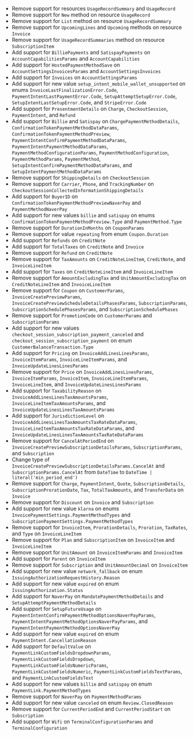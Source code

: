 * Remove support for resources `UsageRecordSummary` and `UsageRecord`
* Remove support for `New` method on resource `UsageRecord`
* Remove support for `List` method on resource `UsageRecordSummary`
* Remove support for `UpcomingLines` and `Upcoming` methods on resource `Invoice`
* Remove support for `UsageRecordSummaries` method on resource `SubscriptionItem`
* Add support for `BilliePayments` and `SatispayPayments` on `AccountCapabilitiesParams` and `AccountCapabilities`
* Add support for `HostedPaymentMethodSave` on `AccountSettingsInvoicesParams` and `AccountSettingsInvoices`
* Add support for `Invoices` on `AccountSettingsParams`
* Add support for new value `setup_intent_mobile_wallet_unsupported` on enums `InvoiceLastFinalizationError.Code`, `PaymentIntentLastPaymentError.Code`, `SetupAttemptSetupError.Code`, `SetupIntentLastSetupError.Code`, and `StripeError.Code`
* Add support for `PresentmentDetails` on `Charge`, `CheckoutSession`, `PaymentIntent`, and `Refund`
* Add support for `Billie` and `Satispay` on `ChargePaymentMethodDetails`, `ConfirmationTokenPaymentMethodDataParams`, `ConfirmationTokenPaymentMethodPreview`, `PaymentIntentConfirmPaymentMethodDataParams`, `PaymentIntentPaymentMethodDataParams`, `PaymentMethodConfigurationParams`, `PaymentMethodConfiguration`, `PaymentMethodParams`, `PaymentMethod`, `SetupIntentConfirmPaymentMethodDataParams`, and `SetupIntentPaymentMethodDataParams`
* Remove support for `ShippingDetails` on `CheckoutSession`
* Remove support for `Carrier`, `Phone`, and `TrackingNumber` on `CheckoutSessionCollectedInformationShippingDetails`
* Add support for `BuyerID` on `ConfirmationTokenPaymentMethodPreviewNaverPay` and `PaymentMethodNaverPay`
* Add support for new values `billie` and `satispay` on enums `ConfirmationTokenPaymentMethodPreview.Type` and `PaymentMethod.Type`
* Remove support for `DurationInMonths` on `CouponParams`
* Remove support for value `repeating` from enum `Coupon.Duration`
* Add support for `Refunds` on `CreditNote`
* Add support for `TotalTaxes` on `CreditNote` and `Invoice`
* Remove support for `Refund` on `CreditNote`
* Remove support for `TaxAmounts` on `CreditNoteLineItem`, `CreditNote`, and `InvoiceLineItem`
* Add support for `Taxes` on `CreditNoteLineItem` and `InvoiceLineItem`
* Remove support for `AmountExcludingTax` and `UnitAmountExcludingTax` on `CreditNoteLineItem` and `InvoiceLineItem`
* Remove support for `Coupon` on `CustomerParams`, `InvoiceCreatePreviewParams`, `InvoiceCreatePreviewScheduleDetailsPhasesParams`, `SubscriptionParams`, `SubscriptionSchedulePhasesParams`, and `SubscriptionSchedulePhases`
* Remove support for `PromotionCode` on `CustomerParams` and `SubscriptionParams`
* Add support for new values `checkout_session_subscription_payment_canceled` and `checkout_session_subscription_payment` on enum `CustomerBalanceTransaction.Type`
* Add support for `Pricing` on `InvoiceAddLinesLinesParams`, `InvoiceItemParams`, `InvoiceLineItemParams`, and `InvoiceUpdateLinesLinesParams`
* Remove support for `Price` on `InvoiceAddLinesLinesParams`, `InvoiceItemParams`, `InvoiceItem`, `InvoiceLineItemParams`, `InvoiceLineItem`, and `InvoiceUpdateLinesLinesParams`
* Add support for `TaxabilityReason` on `InvoiceAddLinesLinesTaxAmountsParams`, `InvoiceLineItemTaxAmountsParams`, and `InvoiceUpdateLinesLinesTaxAmountsParams`
* Add support for `JurisdictionLevel` on `InvoiceAddLinesLinesTaxAmountsTaxRateDataParams`, `InvoiceLineItemTaxAmountsTaxRateDataParams`, and `InvoiceUpdateLinesLinesTaxAmountsTaxRateDataParams`
* Remove support for `CancelAtPeriodEnd` on `InvoiceCreatePreviewSubscriptionDetailsParams`, `SubscriptionParams`, and `Subscription`
* Change type of `InvoiceCreatePreviewSubscriptionDetailsParams.CancelAt` and `SubscriptionParams.CancelAt` from `DateTime` to `DateTime | literal('min_period_end')`
* Remove support for `Charge`, `PaymentIntent`, `Quote`, `SubscriptionDetails`, `SubscriptionProrationDate`, `Tax`, `TotalTaxAmounts`, and `TransferData` on `Invoice`
* Remove support for `Discount` on `Invoice` and `Subscription`
* Add support for new value `klarna` on enums `InvoicePaymentSettings.PaymentMethodTypes` and `SubscriptionPaymentSettings.PaymentMethodTypes`
* Remove support for `InvoiceItem`, `ProrationDetails`, `Proration`, `TaxRates`, and `Type` on `InvoiceLineItem`
* Remove support for `Plan` and `SubscriptionItem` on `InvoiceItem` and `InvoiceLineItem`
* Remove support for `UnitAmount` on `InvoiceItemParams` and `InvoiceItem`
* Add support for `Parent` on `InvoiceItem`
* Remove support for `Subscription` and `UnitAmountDecimal` on `InvoiceItem`
* Add support for new value `network_fallback` on enum `IssuingAuthorizationRequestHistory.Reason`
* Add support for new value `expired` on enum `IssuingAuthorization.Status`
* Add support for `NaverPay` on `MandatePaymentMethodDetails` and `SetupAttemptPaymentMethodDetails`
* Add support for `SetupFutureUsage` on `PaymentIntentConfirmPaymentMethodOptionsNaverPayParams`, `PaymentIntentPaymentMethodOptionsNaverPayParams`, and `PaymentIntentPaymentMethodOptionsNaverPay`
* Add support for new value `expired` on enum `PaymentIntent.CancellationReason`
* Add support for `DefaultValue` on `PaymentLinkCustomFieldsDropdownParams`, `PaymentLinkCustomFieldsDropdown`, `PaymentLinkCustomFieldsNumericParams`, `PaymentLinkCustomFieldsNumeric`, `PaymentLinkCustomFieldsTextParams`, and `PaymentLinkCustomFieldsText`
* Add support for new values `billie` and `satispay` on enum `PaymentLink.PaymentMethodTypes`
* Remove support for `NaverPay` on `PaymentMethodParams`
* Add support for new value `canceled` on enum `Review.ClosedReason`
* Remove support for `CurrentPeriodEnd` and `CurrentPeriodStart` on `Subscription`
* Add support for `Wifi` on `TerminalConfigurationParams` and `TerminalConfiguration`